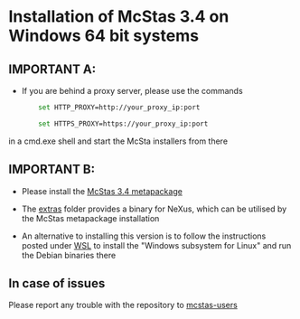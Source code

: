 # Installation of McStas 3.4 on Windows 64 bit systems


## IMPORTANT A:
* If you are behind a proxy server, please use the commands
	```bash
		set HTTP_PROXY=http://your_proxy_ip:port
	```
	```bash
		set HTTPS_PROXY=https://your_proxy_ip:port
	```
in a cmd.exe shell and start the McSta installers from there
	
## IMPORTANT B:
* Please install the [McStas 3.4 metapackage](https://download.mcstas.org/mcstas-3.4/windows/McStas-Metapackage-3.4-win64.exe)

* The [extras](https://download.mcstas.org/mcstas-3.4/windows/extras)
  folder provides a binary for NeXus, which can be utilised by the McStas metapackage installation

* An alternative to installing this version is to follow the instructions
posted under [WSL](WSL/README.md) to install the 
"Windows subsystem for Linux" and run the Debian binaries there

## In case of issues
Please report any trouble with the repository to [mcstas-users](mailto:mcstas-users@mcstas.org)

